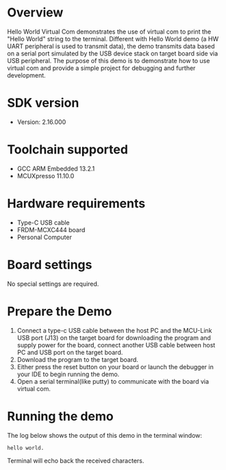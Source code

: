 Overview
========
Hello World Virtual Com demonstrates the use of virtual com to print the "Hello World" string to the terminal.
Different with Hello World demo (a HW UART peripheral is used to transmit data), the demo transmits data based on
a serial port simulated by the USB device stack on target board side via USB peripheral.
The purpose of this demo is to demonstrate how to use virtual com and provide a simple project for debugging and further development. 

SDK version
===========
- Version: 2.16.000

Toolchain supported
===================
- GCC ARM Embedded  13.2.1
- MCUXpresso  11.10.0

Hardware requirements
=====================
- Type-C USB cable
- FRDM-MCXC444 board
- Personal Computer

Board settings
==============
No special settings are required.

Prepare the Demo
================
1.  Connect a type-c USB cable between the host PC and the MCU-Link USB port (J13) on the target board for downloading
    the program and supply power for the board, connect another USB cable between host PC and USB port
	on the target board.
2.  Download the program to the target board.
3.  Either press the reset button on your board or launch the debugger in your IDE to begin running the demo.
4.  Open a serial terminal(like putty) to communicate with the board via virtual com.

Running the demo
================
The log below shows the output of this demo in the terminal window:
~~~~~~~~~~~~~~~~~~~~~~~~~~~~~~~~~~~
hello world.
~~~~~~~~~~~~~~~~~~~~~~~~~~~~~~~~~~~
Terminal will echo back the received characters.
